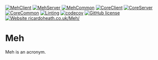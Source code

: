 
[![MehClient](https://github.com/Zephilinox/Meh/actions/workflows/MehClient.yml/badge.svg)](https://github.com/Zephilinox/Meh/actions/workflows/MehClient.yml)
[![MehServer](https://github.com/Zephilinox/Meh/actions/workflows/MehServer.yml/badge.svg)](https://github.com/Zephilinox/Meh/actions/workflows/MehServer.yml)
[![MehCommon](https://github.com/Zephilinox/Meh/actions/workflows/MehCommon.yml/badge.svg)](https://github.com/Zephilinox/Meh/actions/workflows/MehCommon.yml)
[![CoreClient](https://github.com/Zephilinox/Meh/actions/workflows/CoreClient.yml/badge.svg)](https://github.com/Zephilinox/Meh/actions/workflows/CoreClient.yml)
[![CoreServer](https://github.com/Zephilinox/Meh/actions/workflows/CoreServer.yml/badge.svg)](https://github.com/Zephilinox/Meh/actions/workflows/CoreServer.yml)
[![CoreCommon](https://github.com/Zephilinox/Meh/actions/workflows/CoreCommon.yml/badge.svg)](https://github.com/Zephilinox/Meh/actions/workflows/CoreCommon.yml)
[![Linting](https://github.com/Zephilinox/Meh/actions/workflows/Linting.yml/badge.svg)](https://github.com/Zephilinox/Meh/actions/workflows/Linting.yml)
[![codecov](https://codecov.io/gh/Zephilinox/Meh/branch/main/graph/badge.svg)](https://codecov.io/gh/Zephilinox/Meh)
[![GitHub license](https://img.shields.io/github/license/Zephilinox/Meh.svg)](https://github.com/Zephilinox/Meh/blob/main/LICENSE)
[![Website ricardoheath.co.uk/Meh/](https://img.shields.io/website-up-down-green-red/https/ricardoheath.co.uk/Meh.svg)](https://ricardoheath.co.uk/Meh/)

# Meh

Meh is an acronym.